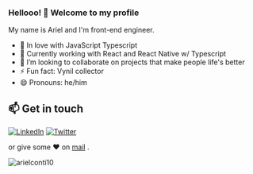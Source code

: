 ### Hellooo! 👋 Welcome to my profile

My name is Ariel and I'm front-end engineer.

 - 💙 In love with JavaScript Typescript
 - 🌱 Currently working with React and React Native w/ Typescript
 - 👯 I’m looking to collaborate on projects that make people life's better
 - ⚡ Fun fact: Vynil collector
 - 😄 Pronouns: he/him


## 📫 Get in touch
[![LinkedIn](https://img.shields.io/badge/LinkedIn-0077B5?style=for-the-badge&logo=linkedin&logoColor=white)](https://in.linkedin.com/in/arielconti10) [![Twitter](https://img.shields.io/badge/Twitter-1DA1F2?style=for-the-badge&logo=twitter&logoColor=white)](https://twitter.com/arielsp11)


 or give some ♥ on [mail](mailto:arielconti10@gmail.com) .


<img src="https://komarev.com/ghpvc/?username=arielconti10&label=Profile%20views&color=0e75b6&style=flat" alt="arielconti10" />
